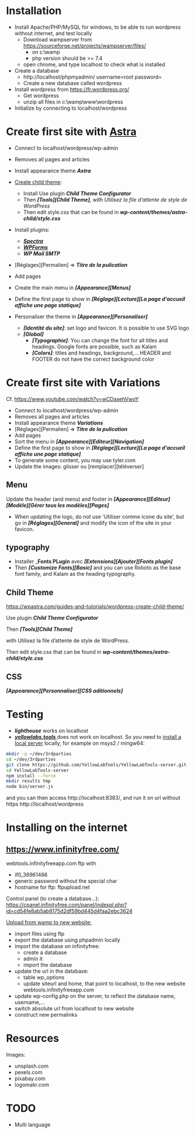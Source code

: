 # Installation

* Install Apache/PHP/MySQL for windows, to be able to run wordpress without internet, and test locally
  * Download wampserver from https://sourceforge.net/projects/wampserver/files/
    * on c:\wamp
    * php version should be >= 7.4
  * open chrome, and type  localhost  to check what is installed
* Create a database
  * http://localhost/phpmyadmin/  username=root  password=
  * Create a new database called wordpress
* Install wordpress from https://fr.wordpress.org/
  * Get wordpress
  * unzip all files in c:\wamp\www\wordpress
* Initialize by connecting to localhost/wordpress


# Create first site with [Astra](https://www.youtube.com/watch?v=TBZd9oligCw)

* Connect to localhost/wordpress/wp-admin
* Removes all pages and articles
* Install appearance theme ___Astra___
* [Create child theme](https://wpastra.com/guides-and-tutorials/wordpress-create-child-theme):
  * Install Use plugin ___Child Theme Configurator___
  * Then ___[Tools][Child Theme]___, with _Utilisez la file d’attente de style de WordPress_
  * Then edit style.css that can be found in ___wp-content/themes/astra-child/style.css___
* Install plugins:
  *  ___[Spectra](https://www.youtube.com/watch?v=GLNzTxArR6Y)___
  *  ___[WPForms](https://youtu.be/o2nE1P74WxQ)___
  * ___WP Mail SMTP___

* [Réglages][Permalien] => ___Titre de la pulication___
* Add pages
* Create the main menu in ___[Appearance][Menus]___
* Define the first page to show in ___[Réglage][Lecture][La page d'accueil affiche une page statique]___

* Personaliser the theme in ___[Appearance][Personaliser]___
  * ___[Identité du site]___: set logo and favicon.
    It is possible to use SVG logo
  * ___[Global]___
    * ___[Typographie]___: You can change the font for all titles and headings.
      Google fonts are possible, such as Kalam
    * ___[Colors]___: titles and headings, background,... HEADER and FOOTER do not have the correct background color






# Create first site with Variations

Cf. https://www.youtube.com/watch?v=wCDaxehVwoY

* Connect to localhost/wordpress/wp-admin
* Removes all pages and articles
* Install appearance theme ___Variations___
* [Réglages][Permalien] => ___Titre de la pulication___
* Add pages
* Sort the menu in ___[Appearance][Editeur][Navigation]___
* Define the first page to show in ___[Réglage][Lecture][La page d'accueil affiche une page statique]___
* To generate some content, you may use tyler.com
* Update the images: glisser ou [remplacer][téléverser]


## Menu
Update the header (and menu) and footer in ___[Appearance][Editeur][Modèle][Gérer tous les modèles][Pages]___
  * When updating the logo, do not use 'Utiliser comme icone du site', but go in ___[Réglages][General]___ and modify the icon of the site in your favicon.

## typography
* Installer ___Fonts PLugin__ avec ___[Extensions][Ajouter][Fonts plugin]___
* Then ___[Customize Fonts][Basic]___ and you can use Roboto as the base font family, and Kalam as the heading typography.


## Child Theme

https://wpastra.com/guides-and-tutorials/wordpress-create-child-theme/

Use plugin ___Child Theme Configurator___

Then ___[Tools][Child Theme]___

with Utilisez la file d’attente de style de WordPress.


Then edit style.css that can be found in ___wp-content/themes/astra-child/style.css___


## CSS

___[Appearance][Personnaliser][CSS aditionnels]___


# Testing

* ___lighthouse___ works on localhost
* ___[yellowlabs.tools ](https://yellowlab.tools/)___ does not work on localhost. So you need to
  [install a local server](https://github.com/YellowLabTools/YellowLabTools/wiki/Install-your-private-server)
  locally, for example on msys2 / mingw64:
```bash
mkdir -p ~/dev/3rdparties
cd ~/dev/3rdparties
git clone https://github.com/YellowLabTools/YellowLabTools-server.git
cd YellowLabTools-server
npm install --force
mkdir results tmp
node bin/server.js
```
and you can then access http://localhost:8383/, and run it on url without https http://localhost/wordpress

# Installing on the internet

## https://www.infinityfree.com/

webtools.infinityfreeapp.com
ftp with
* if0_36961486
* generic password without the special char
* hostname for ftp: ftpupload.net

Control panel (to create a database...): https://cpanel.infinityfree.com/panel/indexpl.php?id=cd54fe8ab5ab8175d2df59bd445d4faa2ebc3624

[Upload from wamp to new website:](https://capitainewp.io/formations/developper-theme-wordpress/mise-en-ligne-wordpress/)
* import files using ftp
* export the database using phpadmin locally
* import the database on infinityfree:
  * create a database
  * admin it
  * import the database
* update the url in the database:
  * table wp_options
  * update siteurl and home, that point to localhost, to the new website webtools.infinityfreeapp.com
* update wp-config.php on the server, to reflect the database name, username,...
* switch absolute url from localhost to new website
* construct new permalinks



# Resources
Images:
* unsplash.com
* pexels.com
* pixabay.com
* logomakr.com

# TODO
* Multi language
